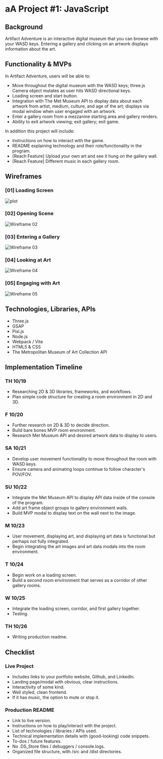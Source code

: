 # aA Project #1: JavaScript

## Background
Artifact Adventure is an interactive digital museum that you can browse with your WASD keys. 
Entering a gallery and clicking on an artwork displays information about the art.


## Functionality & MVPs
In Artifact Adventure, users will be able to:
- Move throughout the digital museum with the WASD keys; three.js Camera object mutates as user hits WASD directional keys.
- Loading screen and start button.
- Integration with The Met Museum API to display data about each artwork from artist, medium, culture, and age of the art; displays via modal window when user engaged with an artwork.
- Enter a gallery room from a mezzanine starting area and gallery renders.
- Ability to exit artwork viewing; exit gallery; exit game.

In addition this project will include:
- Instructions on how to interact with the game.
- README explaining technology and their role/functionality in the program.
- [Reach Feature] Upload your own art and see it hung on the gallery wall.
- [Reach Feature] Different music in each gallery room.


## Wireframes
### [01] Loading Screen
![plot](https://github.com/garysbot/aa-project-one-javascript/blob/main/+wireframe-images/v2/gary-jiang-js-proj-wireframe-1.png?raw=true)

### [02] Opening Scene
![Wireframe 02](https://github.com/garysbot/aa-project-one-javascript/blob/main/+wireframe-images/v2/gary-jiang-js-proj-wireframe-2.png?raw=true)

### [03] Entering a Gallery
![Wireframe 03](https://github.com/garysbot/aa-project-one-javascript/blob/main/+wireframe-images/v2/gary-jiang-js-proj-wireframe-3.png?raw=true)

### [04] Looking at Art
![Wireframe 04](https://github.com/garysbot/aa-project-one-javascript/blob/main/+wireframe-images/v2/gary-jiang-js-proj-wireframe-4.png?raw=true)

### [05] Engaging with Art
![Wireframe 05](https://github.com/garysbot/aa-project-one-javascript/blob/main/+wireframe-images/v2/gary-jiang-js-proj-wireframe-5.png?raw=true)


## Technologies, Libraries, APIs
- Three.js
- GSAP 
- Pixi.js
- Node.js
- Webpack / Vite
- HTML5 & CSS
- The Metropolitan Museum of Art Collection API


## Implementation Timeline
### TH 10/19
- Researching 2D & 3D libraries, frameworks, and workflows.
- Plan simple code structure for creating a room environment in 2D and 3D.

### F 10/20
- Further research on 2D & 3D to decide direction.
- Build bare bones MVP room environment.
- Research Met Museum API and desired artwork data to display to users.

### SA 10/21
- Develop user movement functionality to move throughout the room with WASD keys.
- Ensure camera and animating loops continue to follow character's POV/FOV.


### SU 10/22
- Integrate the Met Museum API to display API data inside of the console of the program.
- Add art frame object groups to gallery environment walls.
- Build MVP modal to display text on the wall next to the image.

### M 10/23
- User movement, displaying art, and displaying art data is functional but perhaps not fully integrated.
- Begin integrating the art images and art data modals into the room environment.

### T 10/24
- Begin work on a loading screen.
- Build a second room environment that serves as a corridor of other gallery rooms.

### W 10/25
- Integrate the loading screen, corridor, and first gallery together.
- Testing.

### TH 10/26
- Writing production readme.


## Checklist
### Live Project
- Includes links to your portfolio website, Github, and LinkedIn.
- Landing page/modal with obvious, clear instructions.
- Interactivity of some kind.
- Well styled, clean frontend.
- If it has music, the option to mute or stop it.

### Production README
- Link to live version.
- Instructions on how to play/interact with the project.
- List of technologies / libraries / APIs used.
- Technical implementation details with (good-looking) code snippets.
- To-dos / future features.
- No .DS_Store files / debuggers / console.logs.
- Organized file structure, with /src and /dist directories.

